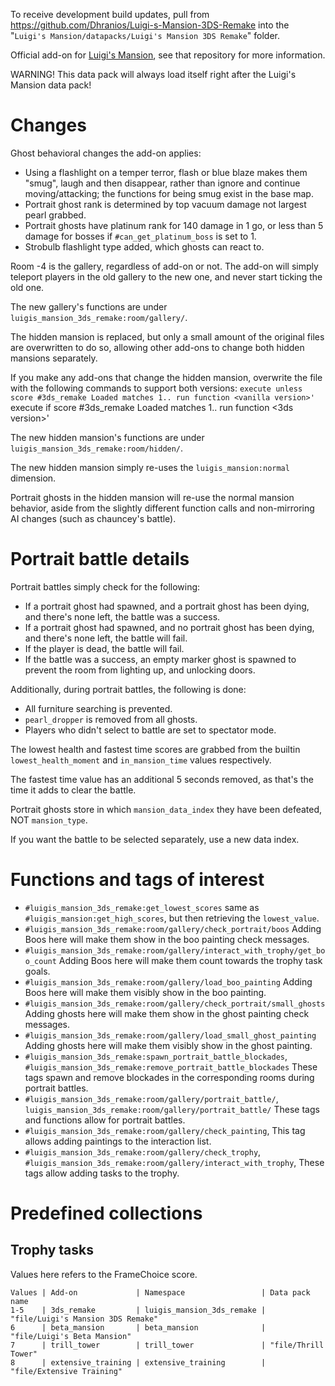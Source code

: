 To receive development build updates, pull from https://github.com/Dhranios/Luigi-s-Mansion-3DS-Remake into the "`Luigi's Mansion/datapacks/Luigi's Mansion 3DS Remake`" folder.

Official add-on for [Luigi's Mansion](https://github.com/Dhranios/Luigi-s-Mansion), see that repository for more information.

WARNING! This data pack will always load itself right after the Luigi's Mansion data pack!

# Changes
Ghost behavioral changes the add-on applies:
* Using a flashlight on a temper terror, flash or blue blaze makes them "smug", laugh and then disappear, rather than ignore and continue moving/attacking; the functions for being smug exist in the base map.
* Portrait ghost rank is determined by top vacuum damage not largest pearl grabbed.
* Portrait ghosts have platinum rank for 140 damage in 1 go, or less than 5 damage for bosses if `#can_get_platinum_boss` is set to 1.
* Strobulb flashlight type added, which ghosts can react to.

Room -4 is the gallery, regardless of add-on or not. The add-on will simply teleport players in the old gallery to the new one, and never start ticking the old one.

The new gallery's functions are under `luigis_mansion_3ds_remake:room/gallery/`.

The hidden mansion is replaced, but only a small amount of the original files are overwritten to do so, allowing other add-ons to change both hidden mansions separately.

If you make any add-ons that change the hidden mansion, overwrite the file with the following commands to support both versions:
`execute unless score #3ds_remake Loaded matches 1.. run function <vanilla version>'
`execute if score #3ds_remake Loaded matches 1.. run function <3ds version>'

The new hidden mansion's functions are under `luigis_mansion_3ds_remake:room/hidden/`.

The new hidden mansion simply re-uses the `luigis_mansion:normal` dimension.

Portrait ghosts in the hidden mansion will re-use the normal mansion behavior, aside from the slightly different function calls and non-mirroring AI changes (such as chauncey's battle).

# Portrait battle details
Portrait battles simply check for the following:
* If a portrait ghost had spawned, and a portrait ghost has been dying, and there's none left, the battle was a success.
* If a portrait ghost had spawned, and no portrait ghost has been dying, and there's none left, the battle will fail.
* If the player is dead, the battle will fail.
* If the battle was a success, an empty marker ghost is spawned to prevent the room from lighting up, and unlocking doors.

Additionally, during portrait battles, the following is done:
* All furniture searching is prevented.
* `pearl_dropper` is removed from all ghosts.
* Players who didn't select to battle are set to spectator mode.

The lowest health and fastest time scores are grabbed from the builtin `lowest_health_moment` and `in_mansion_time` values respectively.

The fastest time value has an additional 5 seconds removed, as that's the time it adds to clear the battle.

Portrait ghosts store in which `mansion_data_index` they have been defeated, NOT `mansion_type`.

If you want the battle to be selected separately, use a new data index.

# Functions and tags of interest
* `#luigis_mansion_3ds_remake:get_lowest_scores` same as `#luigis_mansion:get_high_scores`, but then retrieving the `lowest_value`.
* `#luigis_mansion_3ds_remake:room/gallery/check_portrait/boos` Adding Boos here will make them show in the boo painting check messages.
* `#luigis_mansion_3ds_remake:room/gallery/interact_with_trophy/get_boo_count` Adding Boos here will make them count towards the trophy task goals.
* `#luigis_mansion_3ds_remake:room/gallery/load_boo_painting` Adding Boos here will make them visibly show in the boo painting.
* `#luigis_mansion_3ds_remake:room/gallery/check_portrait/small_ghosts` Adding ghosts here will make them show in the ghost painting check messages.
* `#luigis_mansion_3ds_remake:room/gallery/load_small_ghost_painting` Adding ghosts here will make them visibly show in the ghost painting.
* `#luigis_mansion_3ds_remake:spawn_portrait_battle_blockades`, `#luigis_mansion_3ds_remake:remove_portrait_battle_blockades` These tags spawn and remove blockades in the corresponding rooms during portrait battles.
* `#luigis_mansion_3ds_remake:room/gallery/portrait_battle/`, `luigis_mansion_3ds_remake:room/gallery/portrait_battle/` These tags and functions allow for portrait battles.
* `#luigis_mansion_3ds_remake:room/gallery/check_painting`, This tag allows adding paintings to the interaction list.
* `#luigis_mansion_3ds_remake:room/gallery/check_trophy`, `#luigis_mansion_3ds_remake:room/gallery/interact_with_trophy`, These tags allow adding tasks to the trophy.

# Predefined collections

## Trophy tasks
Values here refers to the FrameChoice score.

```
Values | Add-on             | Namespace                 | Data pack name
1-5    | 3ds_remake         | luigis_mansion_3ds_remake | "file/Luigi's Mansion 3DS Remake"
6      | beta_mansion       | beta_mansion              | "file/Luigi's Beta Mansion"
7      | trill_tower        | trill_tower               | "file/Thrill Tower"
8      | extensive_training | extensive_training        | "file/Extensive Training"
```
